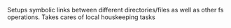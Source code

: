 Setups symbolic links between different directories/files as well as other fs operations. Takes cares of local houskeeping tasks